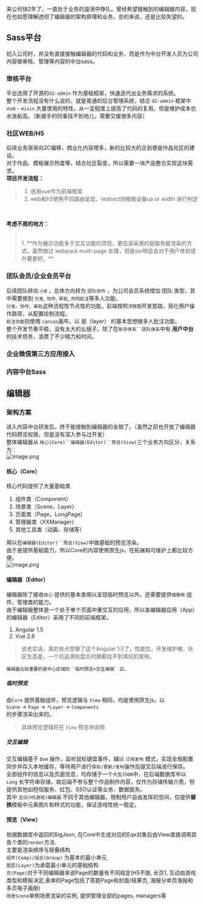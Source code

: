 来公司快2年了，一直处于业务的漩涡中挣扎。曾经希望接触到的编辑器内容，现在也如愿理解透彻了编辑器的架构原理和业务。总的来说，还是比较失望的。

## Sass平台
初入公司时，并没有直接接触编辑器的代码和业务，而是作为中台开发人员为公司内容做审核、管理等内容的中台sass。

### 审核平台
平台选用了开源的`d2-admin` 作为基础框架，快速迭代出业务需求的系统。<br />整个开发流程没有什么说的，就是普通的后台管理系统，结合 `d2-admin` 框架中 vue - `mixin` 大量使用的特性，从一定程度上提高了代码的复用，但是维护成本也水涨船高。（新接手的同事找不到地儿，需要交接很多内容）

### 社区WEB/H5
后续业务渐渐向2C偏移，商业化内容增多，新的比较大的企划便是作品社区的建设。<br />对于作品、模板展示热度等，结合社区裂变，所以需要一块产品整合实现这块需求。<br />**项目开发流程：**
>  
> 1. 选用vue作为前端框架
> 2. web和h5使用不同路由呈现，redirect则根据设备ua or width 进行判定
> 
<br />

**考虑不周的地方：**
> <br />
> 1. **作为展示功能多于交互功能的项目，更应该采用的是服务器渲染的方式，虽然做过 webpack multi-page 处理，但是ssr明显会对于用户体验提升要更好。**



### 团队会员/企业会员平台
后续团队转向 `小B` ，总体方向转为 `团队协作` ，为公司会员系统增加 团队 类型，其中需要做到 `分发`, `协作`, `审批`, `共同批注`等多人功能。<br />`分发、协作、审批`这种流程性节点性的功能，前端按照`流程图`开发思路，简化用户操作路径，从配置绘制流程。<br />`批注功能`则使用 `canvas`画布，以 层（layer） 的基本思想做多人批注功能。<br />整个开发节奏平稳，没有太大的幺蛾子。除了在`账号体系``团队体系`中有 **用户中台** 的技术债务，浪费了不少精力和时间。


### 企业微信第三方应用接入


### 内容中台Sass



## 编辑器

### 架构方案
进入内容中台研发后，终于能接触到编辑器的全貌了。（虽然之前也开放了编辑器代码预览权限，但是没有深入参与过开发）<br />整体编辑器从 `核心(Core)``编辑器(Editor)``预览(View)`三个业务方向区分，关系为：<br />![image.png](https://cdn.nlark.com/yuque/0/2022/png/122315/1654070531529-b8609635-ccc0-40d1-a47f-396add1cc287.png#clientId=u693250ee-ee68-4&crop=0&crop=0&crop=1&crop=1&from=paste&height=445&id=u57ac8b36&margin=%5Bobject%20Object%5D&name=image.png&originHeight=445&originWidth=667&originalType=binary&ratio=1&rotation=0&showTitle=false&size=26096&status=done&style=none&taskId=u5c71ff0e-2d03-47bb-9111-46f9d55a5bb&title=&width=667)

#### 核心（Core）
核心代码提供了大量基础类

1. 组件类（Component）
2. 场景类（Scene，Layer）
3. 页面类（Page，LongPage）
4. 管理器类（XXManager）
5. 其他工具类（动画、存储等）

用以在`编辑器(Editor)``预览(View)`中做基础的预览渲染。<br />由于是提供基础能力，所以Core的内容使用原生js，在拓展和可维护上都比较方便。<br />![image.png](https://cdn.nlark.com/yuque/0/2022/png/122315/1654073185883-0e2507fd-8b3e-4b2f-a2fd-f4145b650f33.png#clientId=u693250ee-ee68-4&crop=0&crop=0&crop=1&crop=1&from=paste&height=506&id=uc67d7931&margin=%5Bobject%20Object%5D&name=image.png&originHeight=506&originWidth=557&originalType=binary&ratio=1&rotation=0&showTitle=false&size=7721&status=done&style=none&taskId=ud7cf0609-5f81-4be7-9cdc-70a9aedfe98&title=&width=557)

#### 编辑器（Editor）
编辑器除了接收`核心` 提供的基本类用以呈现临时预览以外，还需要提供`增删改` 组件、管理类的能力。<br />由于编辑器整体是一个处于单个页面中重交互的应用，所以各编辑器应用（App）的编辑器（Editor）采用了不同的前端框架。

1. Angular 1.5
2. Vue 2.6
> 说老实话，真的有点受够了这个Angular 1.5了。性能拉，开发维护难，社区生态差，一个坑追溯到盘古时期都找不到填坑的案例。

	编辑器比较重要的是中心区域的 `临时预览+交互编辑` 区。

##### 临时预览
由`Core` 提供基础组件，预览逻辑与 `View` 相同，均是使用原生js，以<br />`Scene` -> `Page` -> `*Layer` -> `Components` <br />的步骤渲染出来的。
> 具体预览逻辑将在 `View` 预览块说明


##### 交互编辑
交互编辑基于 `Dom` 操作，监听鼠标键盘事件，辅以 `订阅发布` 模式，实现全局配置同步并存入本地缓存，等待用户进行`保存/更新/发布`操作后提交后端进行保存。<br />全部组件的信息以及页面信息，均存储于一个`大型JSON`中，在后端数据库中以 ` Long ` 长字符串存储，故后端不参与整个作品制作内容，仅作为存储传输介质，但提供其他如短信服务、红包、SSO认证等业务、数据服务。<br />其中 `互动(H5游戏)编辑器` 不同于其他编辑器，限制用户自由发挥的空间，仅提供**替换**模板中元素图片和样式的功能，保证游戏性统一稳定。

#### 预览（View）
依据数据库中返回的BigJson, 在Core中生成对应的Eqx对象后由View直接调用其各个类的`render`方法.<br />主要是渲染顺序与层叠结构<br />`组件(Comp)/组合(Group)` 为基本的最小单元<br />`图层(Layer)`为承载最小单元的基础结构<br />`页(Page)`对于不同编辑器来说Page的数量有不同规定(H5不限, 长页1, 互动由游戏类型和模板决定,表单的Page包括了答题Page和封面/结果页, 海报分单页海报和多页电子画册)<br />`场景Scene`单例场景渲染的实例, 提供管理全部的pages, managers等
